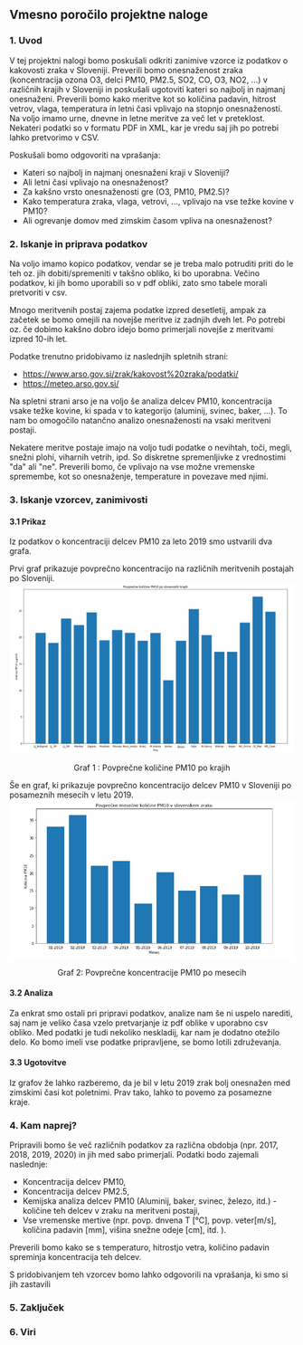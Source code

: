 ## Vmesno poročilo projektne naloge

### 1. Uvod
V tej projektni nalogi bomo poskušali odkriti zanimive vzorce iz podatkov o kakovosti zraka v Sloveniji. Preverili bomo onesnaženost zraka (koncentracija ozona O3, delci PM10, PM2.5, SO2, CO, O3, NO2, ...) v različnih krajih v Sloveniji in poskušali ugotoviti kateri so najbolj in najmanj onesnaženi. Preverili bomo kako meritve kot so količina padavin, hitrost vetrov, vlaga, temperatura in letni časi vplivajo na stopnjo onesnaženosti. Na voljo imamo urne, dnevne in letne meritve za več let v preteklost. Nekateri podatki so v formatu PDF in XML, kar je vredu saj jih po potrebi lahko pretvorimo v CSV.

Poskušali bomo odgovoriti na vprašanja:
* Kateri so najbolj in najmanj onesnaženi kraji v Sloveniji?
* Ali letni časi vplivajo na onesnaženost?
* Za kakšno vrsto onesnaženosti gre (O3, PM10, PM2.5)?
* Kako temperatura zraka, vlaga, vetrovi, ..., vplivajo na vse težke kovine v PM10?
* Ali ogrevanje domov med zimskim časom vpliva na onesnaženost?

### 2. Iskanje in priprava podatkov

Na voljo imamo kopico podatkov, vendar se je treba malo potruditi priti do le teh oz. jih dobiti/spremeniti v takšno obliko, ki bo uporabna. Večino podatkov, ki jih bomo uporabili so v pdf obliki, zato smo tabele morali pretvoriti v csv.

Mnogo meritvenih postaj zajema podatke izpred desetletij, ampak za začetek se bomo omejili na novejše meritve iz zadnjih dveh let. Po potrebi oz. če dobimo kakšno dobro idejo bomo primerjali novejše z meritvami izpred 10-ih let. 

Podatke trenutno pridobivamo iz naslednjih spletnih strani:
* https://www.arso.gov.si/zrak/kakovost%20zraka/podatki/
* https://meteo.arso.gov.si/

Na spletni strani arso je na voljo še analiza delcev PM10, koncentracija vsake težke kovine, ki spada v to kategorijo (aluminij, svinec, baker, ...). To nam bo omogočilo natančno analizo onesnaženosti na vsaki meritveni postaji.

Nekatere meritve postaje imajo na voljo tudi podatke o nevihtah, toči, megli, snežni plohi, viharnih vetrih, ipd. So diskretne spremenljivke z vrednostimi "da" ali "ne". Preverili bomo, če vplivajo na vse možne vremenske spremembe, kot so onesnaženje, temperature in povezave med njimi.

### 3. Iskanje vzorcev, zanimivosti
#### 3.1 Prikaz
Iz podatkov o koncentraciji delcev PM10 za leto 2019 smo ustvarili dva grafa.

Prvi graf prikazuje povprečno koncentracijo na različnih meritvenih postajah po Sloveniji.
![Graf 1: Povprečne koncentracije PM10 po krajih](https://github.com/TilenBerlak/PR19TBANLRMIUS/blob/master/graf.PNG)

<center>Graf 1 :  Povprečne količine PM10 po krajih</center>

Še en graf, ki prikazuje povprečno koncentracijo delcev PM10 v Sloveniji po posameznih mesecih v letu 2019.
![Graf 2: Povprečne koncentracije PM10 po mesecih](https://github.com/TilenBerlak/PR19TBANLRMIUS/blob/master/graf_pm10_slovenija.PNG)


<center>Graf 2: Povprečne koncentracije PM10 po mesecih</center>

#### 3.2 Analiza
Za enkrat smo ostali pri pripravi podatkov, analize nam še ni uspelo narediti, saj nam je veliko časa vzelo pretvarjanje iz pdf oblike v uporabno csv obliko. Med podatki je tudi nekoliko neskladij, kar nam je dodatno otežilo delo. Ko bomo imeli vse podatke pripravljene, se bomo lotili združevanja.

#### 3.3 Ugotovitve
Iz grafov že lahko razberemo, da je bil v letu 2019 zrak bolj onesnažen med zimskimi časi kot poletnimi. Prav tako, lahko to povemo za posamezne kraje.

### 4. Kam naprej?

Pripravili bomo še več različnih podatkov za različna obdobja (npr. 2017, 2018, 2019, 2020) in jih med sabo primerjali.
Podatki bodo zajemali naslednje:
* Koncentracija delcev PM10,
* Koncentracija delcev PM2.5,
* Kemijska analiza delcev PM10 (Aluminij, baker, svinec, železo, itd.) - količine teh delcev v zraku na meritveni postaji,
* Vse vremenske mertive (npr. povp. dnvena T [°C], povp. veter[m/s], količina padavin [mm], višina snežne odeje [cm], itd. ).

Preverili bomo kako se s temperaturo, hitrostjo vetra, količino padavin spreminja koncentracija teh delcev.

S pridobivanjem teh vzorcev bomo lahko odgovorili na vprašanja, ki smo si jih zastavili

### 5. Zaključek

### 6. Viri

